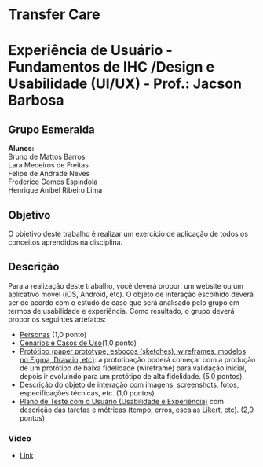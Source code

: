 # Transfer Care

# Experiência de Usuário - Fundamentos de IHC /Design e Usabilidade (UI/UX) - Prof.: Jacson Barbosa
## Grupo Esmeralda
**Alunos:** <br/>
Bruno de Mattos Barros <br/>
Lara Medeiros de Freitas <br/>
Felipe de Andrade Neves <br/>
Frederico Gomes Espindola <br/>
Henrique Anibel Ribeiro Lima <br/>

## Objetivo
O objetivo deste trabalho é realizar um exercício de aplicação de todos os conceitos aprendidos na disciplina.

## Descrição
Para a realização deste trabalho, você deverá propor: um website ou um aplicativo móvel (iOS, Android, etc). O objeto de interação escolhido deverá ser de acordo com o estudo de caso que será analisado pelo grupo em termos de usabilidade e experiência. Como resultado, o grupo deverá propor os seguintes artefatos:

- [Personas](https://github.com/Equipe4-Esmeralda/transfer_care/blob/main/Personas.md) (1,0 ponto)
- [Cenários e Casos de Uso](https://github.com/Equipe4-Esmeralda/transfer_care/blob/main/Casos%20de%20Uso.md)(1,0 ponto)
- [Protótipo (paper prototype, esboços (sketches), wireframes, modelos no Figma, Draw.io, etc)](https://www.figma.com/proto/iLAaL7J34Yqzx4FQtpZKIK/App?t=Ifws8mBmtMnbIGJx-1): a prototipação poderá começar com a produção de um protótipo de baixa fidelidade (wireframe) para validação inicial, depois ir evoluindo para um protótipo de alta fidelidade. (5,0 pontos).
- Descrição do objeto de interação com imagens, screenshots, fotos, especificações técnicas, etc. (1,0 pontos)
- [Plano de Teste com o Usuário (Usabilidade e Experiência)](https://github.com/Equipe4-Esmeralda/transfer_care/blob/main/Plano%20de%20Teste.md) com descrição das tarefas e métricas (tempo, erros, escalas Likert, etc). (2,0 pontos)

### Video
- [Link](https://drive.google.com/file/d/1I2V7EcaAyJ45-2bFDJh8FvEiVlc-mhkg/view)
